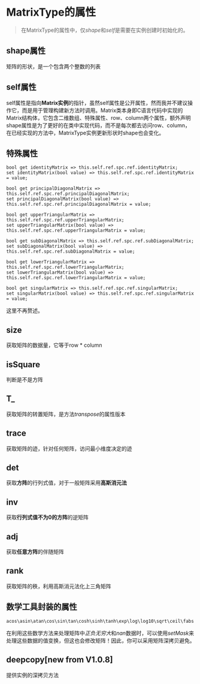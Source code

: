 # MatrixType的属性

> 在MatrixType的属性中，仅*shape*和*self*是需要在实例创建时初始化的。

## shape属性

矩阵的形状，是一个包含两个整数的列表

## self属性
self属性是指向**Matrix实例**的指针，虽然self属性是公开属性，然而我并不建议操作它，而是用于管理构建新方法时调用。Matrix类本身即C语言代码中实现的Matrix结构体，它包含二维数组、特殊属性、row、column两个属性，额外声明shape属性是为了更好的在类中实现代码，而不是每次都去访问row、column，在已经实现的方法中，MatrixType实例更新形状时shape也会变化。

## 特殊属性
```text
bool get identityMatrix => this.self.ref.spc.ref.identityMatrix;
set identityMatrix(bool value) => this.self.ref.spc.ref.identityMatrix = value;

bool get principalDiagonalMatrix => this.self.ref.spc.ref.principalDiagonalMatrix;
set principalDiagonalMatrix(bool value) => this.self.ref.spc.ref.principalDiagonalMatrix = value;

bool get upperTriangularMatrix => this.self.ref.spc.ref.upperTriangularMatrix;
set upperTriangularMatrix(bool value) => this.self.ref.spc.ref.upperTriangularMatrix = value;

bool get subDiagonalMatrix => this.self.ref.spc.ref.subDiagonalMatrix;
set subDiagonalMatrix(bool value) => this.self.ref.spc.ref.subDiagonalMatrix = value;

bool get lowerTriangularMatrix => this.self.ref.spc.ref.lowerTriangularMatrix;
set lowerTriangularMatrix(bool value) => this.self.ref.spc.ref.lowerTriangularMatrix = value;

bool get singularMatrix => this.self.ref.spc.ref.singularMatrix;
set singularMatrix(bool value) => this.self.ref.spc.ref.singularMatrix = value;
```
这里不再赘述。

## size
获取矩阵的数据量，它等于row * column

## isSquare
判断是不是方阵

## T_
获取矩阵的转置矩阵，是方法*transpose*的属性版本

## trace
获取矩阵的迹，针对任何矩阵，访问最小维度决定的迹

## det
获取**方阵**的行列式值，对于一般矩阵采用**高斯消元法**

## inv
获取**行列式值不为0的方阵**的逆矩阵

## adj
获取**任意方阵**的伴随矩阵

## rank
获取矩阵的秩，利用高斯消元法化上三角矩阵

## 数学工具封装的属性
```text
acos\asin\atan\cos\sin\tan\cosh\sinh\tanh\exp\log\log10\sqrt\ceil\fabs
```

在利用这些数学方法来处理矩阵中*正负无穷大*和*nan*数据时，可以使用*setMask*来处理这些数据的值变换，但这也会修改矩阵！因此，你可以采用矩阵深拷贝避免。

## deepcopy[new from V1.0.8]
提供实例的深拷贝方法




